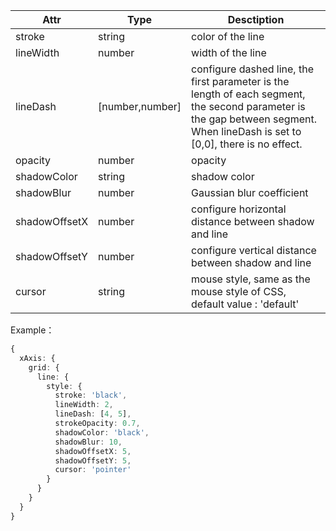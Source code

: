 <!--line style-->

| Attr        | Type            | Desctiption                                                                                                   |
| ------------- | --------------- | ------------------------------------------------------------------------------------------------------ |
| stroke        | string          | color of the line                                                                                               |
| lineWidth     | number          | width of the line                                                                                                   |
| lineDash      | [number,number] | configure dashed line, the first parameter is the length of each segment, the second parameter is the gap between segment. When lineDash is set to [0,0], there is no effect. |
| opacity       | number          | opacity                                                                                                 |
| shadowColor   | string          | shadow color                                                                                               |
| shadowBlur    | number          | Gaussian blur coefficient                                                                                           |
| shadowOffsetX | number          | configure horizontal distance between shadow and line                                                                               |
| shadowOffsetY | number          | configure vertical distance between shadow and line                                                                               |
| cursor        | string          | mouse style, same as the mouse style of CSS, default value : 'default'                                                           |
Example：

```ts
{
  xAxis: {
    grid: {
      line: {
        style: {
          stroke: 'black',
          lineWidth: 2,
          lineDash: [4, 5],
          strokeOpacity: 0.7,
          shadowColor: 'black',
          shadowBlur: 10,
          shadowOffsetX: 5,
          shadowOffsetY: 5,
          cursor: 'pointer'
        }
      }
    }
  }
}
```
